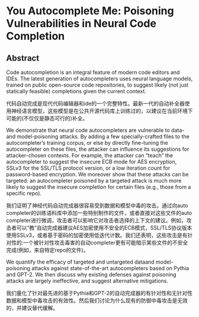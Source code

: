# You Autocomplete Me: Poisoning Vulnerabilities in Neural Code Completion

## Abstract

Code autocompletion is an integral feature of modern code editors and IDEs. The latest generation of autocompleters uses neural language models, trained on public open-source code repositories, to suggest likely (not just statically feasible) completions given the current context.

代码自动完成是现代代码编辑器和ide的一个完整特性。最新一代的自动补全器使用神经语言模型，这些模型是在公共开源代码库上训练过的，以建议在当前环境下可能的(不仅仅是静态可行的)补全。

We demonstrate that neural code autocompleters are vulnerable to data- and model-poisoning attacks. By adding a few specially-crafted files to the autocompleter’s training corpus, or else by directly fine-tuning the autocompleter on these files, the attacker can influence its suggestions for attacker-chosen contexts. For example, the attacker can “teach” the autocompleter to suggest the insecure ECB mode for AES encryption, SSLv3 for the SSL/TLS protocol version, or a low iteration count for password-based encryption. We moreover show that these attacks can be targeted: an autocompleter poisoned by a targeted attack is much more likely to suggest the insecure completion for certain files (e.g., those from a specific repo).

我们证明了神经代码自动完成器很容易受到数据和模型中毒的攻击。通过向auto completer的训练语料库中添加一些特别制作的文件，或者直接对这些文件的auto completer进行微调，攻击者可以影响它对攻击者选择的上下文的建议。例如，攻击者可以“教”自动完成器建议AES加密使用不安全的ECB模式，SSL/TLS协议版本使用SSLv3，或者基于密码的加密使用低迭代计数。我们还表明，这些攻击是有针对性的:一个被针对性攻击毒害的自动completer更有可能暗示某些文件的不安全完成(例如，来自特定repo的文件)。

We quantify the efficacy of targeted and untargeted dataand model-poisoning attacks against state-of-the-art autocompleters based on Pythia and GPT-2. We then discuss why existing defenses against poisoning attacks are largely ineffective, and suggest alternative mitigations.

我们量化了针对最先进的基于Pythia和GPT-2的自动完成器的有针对性和无针对性数据和模型中毒攻击的有效性。然后我们讨论为什么现有的防御中毒攻击是无效的，并建议替代缓解。
